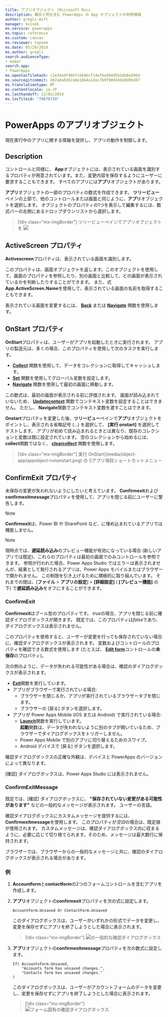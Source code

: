 ```yaml
---
title: アプリオブジェクト |Microsoft Docs
description: 構文と例を含む PowerApps の App オブジェクトの参照情報
author: gregli-msft
manager: kvivek
ms.service: powerapps
ms.topic: reference
ms.custom: canvas
ms.reviewer: tapanm
ms.date: 05/29/2019
ms.author: gregli
search.audienceType:
- maker
search.app:
- PowerApps
ms.openlocfilehash: c2e34a9f466fcb64bcf14ef6a504d5b18b0a596d
ms.sourcegitcommit: dd2a8a0362a8e1b64a1dac7b9f98d43da8d0bd87
ms.translationtype: MT
ms.contentlocale: ja-JP
ms.lasthandoff: 12/02/2019
ms.locfileid: "74676739"
---
```

# <a name="app-object-in-powerapps"></a>PowerApps のアプリオブジェクト

現在実行中のアプリに関する情報を提供し、アプリの動作を制御します。

## <a name="description"></a>Description

コントロールと同様に、 **App**オブジェクトには、表示されている画面を識別するプロパティが用意されています。また、変更内容を保存するようにユーザーに要求することもできます。 すべてのアプリには**アプリ**オブジェクトがあります。

**アプリ**オブジェクトの一部のプロパティの数式を作成できます。 **ツリービュー**ペインの上部で、他のコントロールまたは画面と同じように、**アプリ**オブジェクトを選択します。 オブジェクトのプロパティの1つを表示して編集するには、数式バーの左側にあるドロップダウンリストから選択します。

> [!div class="mx-imgBorder"]
> ツリービューペインでアプリオブジェクトを ![](media/object-app/appobject.png)

## <a name="activescreen-property"></a>ActiveScreen プロパティ

**Activescreen**プロパティは、表示されている画面を識別します。

このプロパティは、画面オブジェクトを返します。このオブジェクトを使用して、画面のプロパティを参照したり、別の画面と比較して、どの画面が表示されているかを判断したりすることができます。 また、式**App.ActiveScreen.Name**を使用して、表示されている画面の名前を取得することもできます。

表示されている画面を変更するには、 **[Back](function-navigate.md)** または **[Navigate](function-navigate.md)** 関数を使用します。

## <a name="onstart-property"></a>OnStart プロパティ

**OnStart**プロパティは、ユーザーがアプリを起動したときに実行されます。 アプリの製造元は、多くの場合、このプロパティを使用して次のタスクを実行します。

- **[Collect](function-clear-collect-clearcollect.md)** 関数を使用して、データをコレクションに取得してキャッシュします。
- **[Set](function-set.md)** 関数を使用してグローバル変数を設定します。
- **[Navigate](function-navigate.md)** 関数を使用して最初の画面に移動します。

この数式は、最初の画面が表示される前に評価されます。 画面が読み込まれていないため、 **[Updatecontext](function-updatecontext.md)** 関数でコンテキスト変数を設定することはできません。 ただし、 **Navigate**関数でコンテキスト変数を渡すことはできます。

**Onstart**プロパティを変更した後、**ツリービュー**ペインで**アプリ**オブジェクトをポイントし、表示される省略記号 (...) を選択して、 **[実行 onstart]** を選択してテストします。 アプリが初めて読み込まれるときとは異なり、既存のコレクションと変数は既に設定されています。 空のコレクションから始めるには、 **collect**関数ではなく、 **[clearcollect](function-clear-collect-clearcollect.md)** 関数を使用します。

> [!div class="mx-imgBorder"]
> 実行 OnStart](media/object-app/appobject-runonstart.png) の ![アプリ項目ショートカットメニュー

## <a name="confirmexit-properties"></a>ConfirmExit プロパティ

未保存の変更が失われないようにしたいと考えています。 **Confirmexit**および**confirmexitmessage**プロパティを使用して、アプリを閉じる前にユーザーに警告します。

> [!NOTE]
> **Confirmexit**は、Power BI や SharePoint など、に埋め込まれているアプリでは機能しません。

> [!NOTE]
> 現時点では、**遅延読み込み**のプレビュー機能が有効になっている場合 (新しいアプリでは既定)、これらのプロパティは最初の画面でのみコントロールを参照できます。 参照が行われた場合、Power Apps Studio ではエラーは表示されませんが、結果として発行されるアプリは、Power Apps モバイルまたはブラウザーで開かれません。 この制限を引き上げるために積極的に取り組んでいます。 それまでの間は、[**ファイル** > **アプリの設定**] >  **[詳細設定]** ( **[プレビュー機能]** の下) で**遅延読み込み**をオフにすることができます。

### <a name="confirmexit"></a>ConfirmExit

**Confirmexit**はブール型のプロパティです。 *true*の場合、アプリを閉じる前に確認ダイアログボックスが開きます。 既定では、このプロパティは*false*であり、ダイアログボックスは表示されません。

このプロパティを使用すると、ユーザーが変更を行っても保存されていない場合に、確認ダイアログボックスが表示されます。 変数およびコントロールのプロパティを確認できる数式を使用します (たとえば、 [**Edit form**](../controls/control-form-detail.md)コントロールの**未保存**のプロパティ)。

次の例のように、データが失われる可能性がある場合は、確認のダイアログボックスが表示されます。

- [**Exit**](function-exit.md)関数を実行しています。
- アプリがブラウザーで実行されている場合:
  - ブラウザーを閉じるか、アプリが実行されているブラウザータブを閉じます。
  - ブラウザーの [戻る] ボタンを選択します。
- アプリが Power Apps Mobile (iOS または Android) で実行されている場合:
  - [**Launch**](function-param.md)関数を実行しています。<br>**起動**関数は、データが失われないように別のタブが開いているため、ブラウザーでダイアログボックスをトリガーしません。
  - Power Apps Mobile で別のアプリに切り替えるためのスワイプ。
  - Android デバイスで [戻る] ボタンを選択します。

確認ダイアログボックスの正確な外観は、デバイスと PowerApps のバージョンによって異なります。

[確認] ダイアログボックスは、Power Apps Studio には表示されません。

### <a name="confirmexitmessage"></a>ConfirmExitMessage

既定では、[確認] ダイアログボックスに、 **"保存されていない変更がある可能性があります"** などの一般的なメッセージが表示されます。 ユーザーの言語。

確認ダイアログボックスにカスタムメッセージを提供するには、 **Confirmexitmessage**を使用します。 このプロパティが*空白*の場合は、既定値が使用されます。 カスタムメッセージは、確認ダイアログボックス内に収まるように、必要に応じて切り捨てられます。そのため、メッセージは最大数行に保持されます。

ブラウザーでは、ブラウザーからの一般的なメッセージと共に、確認のダイアログボックスが表示される場合があります。

### <a name="example"></a>例

1. **Accountform**と**contactform**の2つのフォームコントロールを含むアプリを作成します。

1. **アプリ**オブジェクトの**confirmexit**プロパティを次の式に設定します。

    ```powerapps-dot
    AccountForm.Unsaved Or ContactForm.Unsaved
    ```

    このダイアログボックスは、ユーザーがいずれかの形式でデータを変更し、変更を保存せずにアプリを終了しようとした場合に表示されます。

    > [!div class="mx-imgBorder"]
    > ![の一般的な確認ダイアログボックス](media/object-app/confirm-native.png)

1. **アプリ**オブジェクトの**confirmexitmessage**プロパティを次の数式に設定します。

    ```powerapps-dot
    If( AccountsForm.Unsaved,
        "Accounts form has unsaved changes.",
        "Contacts form has unsaved changes."
    )
    ```

    このダイアログボックスは、ユーザーがアカウントフォームのデータを変更し、変更を保存せずにアプリを終了しようとした場合に表示されます。

    > [!div class="mx-imgBorder"]
    > ![フォーム固有の確認ダイアログボックス](media/object-app/confirm-native-custom.png)
